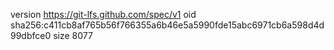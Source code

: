 version https://git-lfs.github.com/spec/v1
oid sha256:c411cb8af765b56f766355a6b46e5a5990fde15abc6971cb6a598d4d99dbfce0
size 8077
